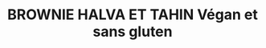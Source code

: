---
categories:
- Gateau
check: Oui
checkAlwaysOk: false
cuisson: Oui
draft: false
ingredients:
  autres:
  - quantite: 200
    title: Tahin
    unit: grammes
  epices:
  - quantite: 1.5
    title: Sel
    unit: c. à café
  lof:
  - quantite: 400
    title: Lait végétal (au choix)
    unit: ml
  - quantite: 200
    title: huile de tournesol
    unit: ml
  - quantite: 270
    title: Farine de blé noir (sarrasin)
    unit: grammes
  sucres:
  - commentaire: coupé en morceaux
    quantite: 400
    title: Halva
    unit: grammes
  - quantite: 400
    title: compote de pomme
    unit: grammes
  - quantite: 150
    title: Sucre en poudre
    unit: grammes
  - quantite: 400
    title: Chocolat noir patissier 70p100
    unit: grammes
  - quantite: 70
    title: Cacao
    unit: grammes
layout: recettes
materiel:
- Four
plate: 20
preparation: '* Préchauffez le four à 180°C.

  * Faire fondre le chocolat au bain-marie.

  * Mélanger la farine, le cacao, le sucre et le sel. Ajouter l’huile, le lait végétal
  et la compote de pomme. Mélanger.

  * Ajoutez le chocolat fondu. Mélanger jusqu’à obtention une pâte homogène. Puis
  ajouter les morceaux d''halva.

  * Chemiser un moule à gâteau de papier cuisson et répartir la pâte. Répartir par
  touche à la petite cuillère le tahin sur l''ensemble du brownie. Avec un cure-dent
  ou un pic à brochette, faire des marbrures sur toute la surface de la pâte.

  * Cuire pendant 15 minutes. A la sortie du four, le brownie est juste cuit voir
  encore un peu mou. Laissez refroidir et placez au frigo pour 1h avant de démouler.'
publishDate: 2024-06-18 11:29:00+00:00
regime:
- vegetarien
- vegan
- sans-gluten
- sans-lactose
temperature: Chaud
title: BROWNIE HALVA ET TAHIN Végan et sans gluten
titleslug: brownie-halva-et-tahin-vegan-et-sans-gluten_5vhsfgrl
type: dessert
uuid: 5vhsfgrl
---